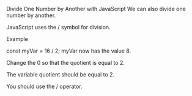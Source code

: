 Divide One Number by Another with JavaScript
We can also divide one number by another.

JavaScript uses the / symbol for division.

Example

const myVar = 16 / 2;
myVar now has the value 8.

Change the 0 so that the quotient is equal to 2.

The variable quotient should be equal to 2.

You should use the / operator.